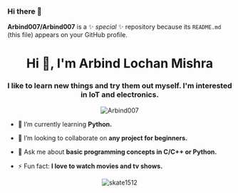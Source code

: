 ### Hi there 👋


**Arbind007/Arbind007** is a ✨ _special_ ✨ repository because its `README.md` (this file) appears on your GitHub profile.

<h1 align="center">Hi 👋, I'm Arbind Lochan Mishra</h1>
<h3 align="center">I like to learn new things and try them out myself. I'm interested in IoT and electronics.</h3>

<p align="center"> <img src="https://komarev.com/ghpvc/?username=Arbind007" alt="Arbind007" /> </p>

- 🌱 I’m currently learning **Python.**

- 👯 I’m looking to collaborate on **any project for beginners.**

- 💬 Ask me about **basic programming concepts in C/C++ or Python.**

- ⚡ Fun fact: **I love to watch movies and tv shows.**
<p align="center"> <img src="https://github-readme-stats.vercel.app/api?username=Arbind007&show_icons=true&theme=dracula" alt="skate1512" /> </p>

<p align="center">

</p>

